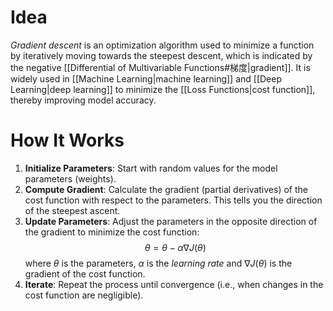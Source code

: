 # Idea
*Gradient descent* is an optimization algorithm used to minimize a function by iteratively moving towards the steepest descent, which is indicated by the negative [[Differential of Multivariable Functions#梯度|gradient]]. It is widely used in [[Machine Learning|machine learning]] and [[Deep Learning|deep learning]] to minimize the [[Loss Functions|cost function]], thereby improving model accuracy.

# How It Works
1. **Initialize Parameters**: Start with random values for the model parameters (weights).
2. **Compute Gradient**: Calculate the gradient (partial derivatives) of the cost function with respect to the parameters. This tells you the direction of the steepest ascent.
3. **Update Parameters**: Adjust the parameters in the opposite direction of the gradient to minimize the cost function:
$$
\theta = \theta - \alpha \nabla J(\theta)
$$
   where $\theta$ is the parameters, $\alpha$ is the *learning rate* and $\nabla J(\theta)$ is the gradient of the cost function.
4. **Iterate**: Repeat the process until convergence (i.e., when changes in the cost function are negligible).

#
